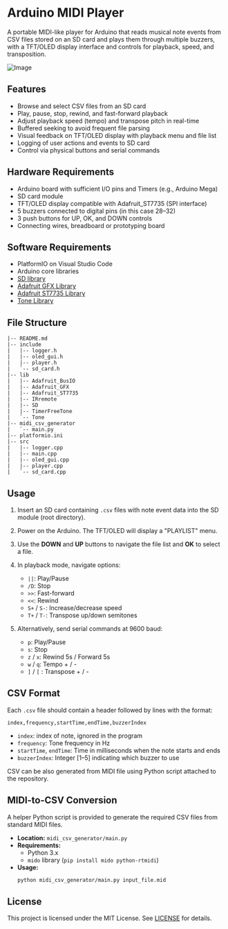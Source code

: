 # Arduino MIDI Player

A portable MIDI-like player for Arduino that reads musical note events from CSV files stored on an SD card and plays them through multiple buzzers, with a TFT/OLED display interface and controls for playback, speed, and transposition.

![Image](https://github.com/user-attachments/assets/8b28e914-1fb5-4081-8647-b3b4538a8b86)

## Features

* Browse and select CSV files from an SD card
* Play, pause, stop, rewind, and fast-forward playback
* Adjust playback speed (tempo) and transpose pitch in real-time
* Buffered seeking to avoid frequent file parsing
* Visual feedback on TFT/OLED display with playback menu and file list
* Logging of user actions and events to SD card
* Control via physical buttons and serial commands

## Hardware Requirements

* Arduino board with sufficient I/O pins and Timers (e.g., Arduino Mega)
* SD card module
* TFT/OLED display compatible with Adafruit\_ST7735 (SPI interface)
* 5 buzzers connected to digital pins (in this case 28–32)
* 3 push buttons for UP, OK, and DOWN controls
* Connecting wires, breadboard or prototyping board

## Software Requirements

* PlatformIO on Visual Studio Code
* Arduino core libraries
* [SD library](https://www.arduino.cc/en/Reference/SD)
* [Adafruit GFX Library](https://github.com/adafruit/Adafruit-GFX-Library)
* [Adafruit ST7735 Library](https://github.com/adafruit/Adafruit-ST7735-Library)
* [Tone Library](https://github.com/bhagman/Tone)

## File Structure

```
|-- README.md
|-- include
|   |-- logger.h
|   |-- oled_gui.h
|   |-- player.h
|   `-- sd_card.h
|-- lib
|   |-- Adafruit_BusIO
|   |-- Adafruit_GFX
|   |-- Adafruit_ST7735
|   |-- IRremote
|   |-- SD
|   |-- TimerFreeTone
|   `-- Tone
|-- midi_csv_generator
|   `-- main.py
|-- platformio.ini
|-- src
|   |-- logger.cpp
|   |-- main.cpp
|   |-- oled_gui.cpp
|   |-- player.cpp
|   `-- sd_card.cpp
```

## Usage

1. Insert an SD card containing `.csv` files with note event data into the SD module (root directory).
2. Power on the Arduino. The TFT/OLED will display a "PLAYLIST" menu.
3. Use the **DOWN** and **UP** buttons to navigate the file list and **OK** to select a file.
4. In playback mode, navigate options:

   * `||`: Play/Pause
   * `/D`: Stop
   * `>>`: Fast-forward
   * `<<`: Rewind
   * `S+` / `S-`: Increase/decrease speed
   * `T+` / `T-`: Transpose up/down semitones
5. Alternatively, send serial commands at 9600 baud:

   * `p`: Play/Pause
   * `s`: Stop
   * `z` / `x`: Rewind 5s / Forward 5s
   * `w` / `q`: Tempo + / -
   * `]` / `[` : Transpose + / -

## CSV Format

Each `.csv` file should contain a header followed by lines with the format:

```
index,frequency,startTime,endTime,buzzerIndex
```

* `index`: index of note, ignored in the program
* `frequency`: Tone frequency in Hz
* `startTime`, `endTime`: Time in milliseconds when the note starts and ends
* `buzzerIndex`: Integer \[1–5] indicating which buzzer to use

CSV can be also generated from MIDI file using Python script attached to the repository.

## MIDI-to-CSV Conversion

A helper Python script is provided to generate the required CSV files from standard MIDI files.

- **Location:** `midi_csv_generator/main.py`
- **Requirements:**
  - Python 3.x
  - `mido` library (`pip install mido python-rtmidi`)
- **Usage:**
  ```bash
  python midi_csv_generator/main.py input_file.mid 
  
## License

This project is licensed under the MIT License. See [LICENSE](LICENSE) for details.
